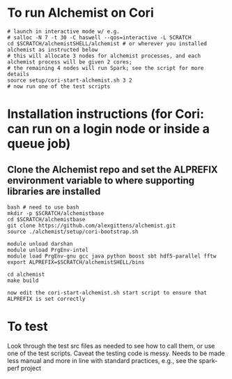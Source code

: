 # To run Alchemist on Cori
```
# launch in interactive mode w/ e.g.
# salloc -N 7 -t 30 -C haswell --qos=interactive -L SCRATCH
cd $SCRATCH/alchemistSHELL/alchemist # or wherever you installed alchemist as instructed below
# this will allocate 3 nodes for alchemist processes, and each alchemist process will be given 2 cores; 
# the remaining 4 nodes will run Spark; see the script for more details
source setup/cori-start-alchemist.sh 3 2
# now run one of the test scripts
```

# Installation instructions (for Cori: can run on a login node or inside a queue job)

## Clone the Alchemist repo and set the ALPREFIX environment variable to where supporting libraries are installed
```
bash # need to use bash
mkdir -p $SCRATCH/alchemistbase
cd $SCRATCH/alchemistbase
git clone https://github.com/alexgittens/alchemist.git
source ./alchemist/setup/cori-bootstrap.sh

module unload darshan
module unload PrgEnv-intel
module load PrgEnv-gnu gcc java python boost sbt hdf5-parallel fftw
export ALPREFIX=$SCRATCH/alchemistSHELL/bins

cd alchemist
make build

now edit the cori-start-alchemist.sh start script to ensure that ALPREFIX is set correctly
```

# To test
Look through the test src files as needed to see how to call them, or use one of the test scripts. Caveat the testing code is messy.
Needs to be made less manual and more in line with standard practices, e.g., see the spark-perf project

